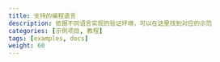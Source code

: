 ```yaml
---
title: 支持的编程语言
description: 依据不同语言实现的验证环境，可以在这里找到对应的示范
categories: [示例项目, 教程]
tags: [examples, docs]
weight: 60
---
```



